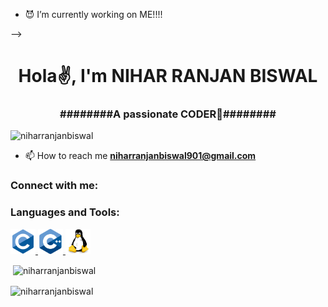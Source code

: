 

- 😈 I’m currently working on  ME!!!!

-->
<h1 align="center">Hola✌️, I'm NIHAR RANJAN BISWAL</h1>
<h3 align="center">########A passionate CODER🤖########</h3>


<p align="left"> <img src="https://komarev.com/ghpvc/?username=niharranjanbiswal&label=Profile%20views&color=0e75b6&style=flat" alt="niharranjanbiswal" /> </p>

- 📫 How to reach me **niharranjanbiswal901@gmail.com**

<h3 align="left">Connect with me:</h3>
<p align="left">
</p>

<h3 align="left">Languages and Tools:</h3>
<p align="left"> <a href="https://www.cprogramming.com/" target="_blank" rel="noreferrer"> <img src="https://raw.githubusercontent.com/devicons/devicon/master/icons/c/c-original.svg" alt="c" width="40" height="40"/> </a> <a href="https://www.w3schools.com/cpp/" target="_blank" rel="noreferrer"> <img src="https://raw.githubusercontent.com/devicons/devicon/master/icons/cplusplus/cplusplus-original.svg" alt="cplusplus" width="40" height="40"/> </a> <a href="https://www.linux.org/" target="_blank" rel="noreferrer"> <img src="https://raw.githubusercontent.com/devicons/devicon/master/icons/linux/linux-original.svg" alt="linux" width="40" height="40"/> </a> </p>

<p>&nbsp;<img align="center" src="https://github-readme-stats.vercel.app/api?username=niharranjanbiswal&show_icons=true&locale=en" alt="niharranjanbiswal" /></p>

<p><img align="center" src="https://github-readme-streak-stats.herokuapp.com/?user=niharranjanbiswal&" alt="niharranjanbiswal" /></p>
